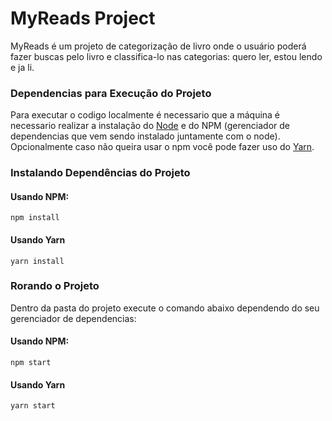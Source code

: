 # MyReads Project

MyReads é um projeto de categorização de livro onde o usuário poderá  fazer buscas pelo livro e classifica-lo nas categorias: quero ler, estou lendo e ja li.


### Dependencias para Execução do Projeto
Para executar o codigo localmente é necessario que a máquina é necessario realizar a instalação do [Node](https://nodejs.org/en/) e do NPM (gerenciador de dependencias que vem sendo instalado juntamente com o node).
 Opcionalmente caso não queira usar o npm você pode fazer uso do [Yarn](https://yarnpkg.com/pt-BR/).


### Instalando Dependências do Projeto

#### Usando NPM:
`npm install`

#### Usando Yarn
`yarn install`

### Rorando o Projeto
Dentro da pasta do projeto execute o comando abaixo dependendo do seu gerenciador de dependencias:

#### Usando NPM:
`npm start`

#### Usando Yarn
`yarn start`
